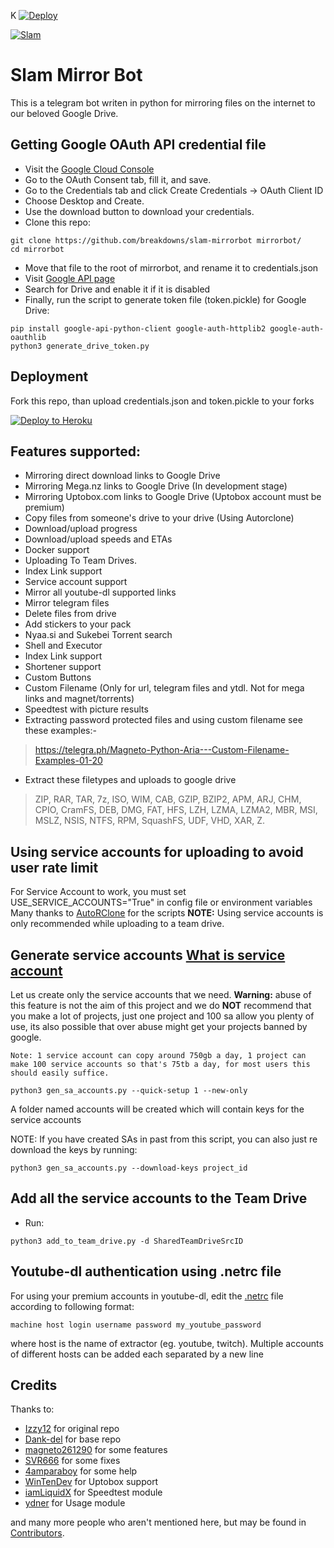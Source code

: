 K
[![Deploy](https://www.herokucdn.com/deploy/button.svg)](https://dashboard.heroku.com/new?template=https://github.com/ThorStorage/files-mirror/tree/master)


[![Slam](https://telegra.ph/file/db03910496f06094f1f7a.jpg)](https://youtu.be/Pk_TthHfLeE)

# Slam Mirror Bot
This is a telegram bot writen in python for mirroring files on the internet to our beloved Google Drive.

## Getting Google OAuth API credential file

- Visit the [Google Cloud Console](https://console.developers.google.com/apis/credentials)
- Go to the OAuth Consent tab, fill it, and save.
- Go to the Credentials tab and click Create Credentials -> OAuth Client ID
- Choose Desktop and Create.
- Use the download button to download your credentials.
- Clone this repo:
```
git clone https://github.com/breakdowns/slam-mirrorbot mirrorbot/
cd mirrorbot
```
- Move that file to the root of mirrorbot, and rename it to credentials.json
- Visit [Google API page](https://console.developers.google.com/apis/library)
- Search for Drive and enable it if it is disabled
- Finally, run the script to generate token file (token.pickle) for Google Drive:
```
pip install google-api-python-client google-auth-httplib2 google-auth-oauthlib
python3 generate_drive_token.py
```

## Deployment

Fork this repo, than upload credentials.json and token.pickle to your forks

<p><a href="https://heroku.com/deploy"> <img src="https://www.herokucdn.com/deploy/button.svg" alt="Deploy to Heroku" /></a></p>

## Features supported:
- Mirroring direct download links to Google Drive
- Mirroring Mega.nz links to Google Drive (In development stage)
- Mirroring Uptobox.com links to Google Drive (Uptobox account must be premium)
- Copy files from someone's drive to your drive (Using Autorclone)
- Download/upload progress
- Download/upload speeds and ETAs
- Docker support
- Uploading To Team Drives.
- Index Link support
- Service account support
- Mirror all youtube-dl supported links
- Mirror telegram files
- Delete files from drive
- Add stickers to your pack
- Nyaa.si and Sukebei Torrent search
- Shell and Executor
- Index Link support
- Shortener support
- Custom Buttons
- Custom Filename (Only for url, telegram files and ytdl. Not for mega links and magnet/torrents)
- Speedtest with picture results
- Extracting password protected files and using custom filename see these examples:-
> https://telegra.ph/Magneto-Python-Aria---Custom-Filename-Examples-01-20
- Extract these filetypes and uploads to google drive
> ZIP, RAR, TAR, 7z, ISO, WIM, CAB, GZIP, BZIP2, 
> APM, ARJ, CHM, CPIO, CramFS, DEB, DMG, FAT, 
> HFS, LZH, LZMA, LZMA2, MBR, MSI, MSLZ, NSIS, 
> NTFS, RPM, SquashFS, UDF, VHD, XAR, Z.

## Using service accounts for uploading to avoid user rate limit
For Service Account to work, you must set USE_SERVICE_ACCOUNTS="True" in config file or environment variables
Many thanks to [AutoRClone](https://github.com/xyou365/AutoRclone) for the scripts
**NOTE:** Using service accounts is only recommended while uploading to a team drive.

## Generate service accounts [What is service account](https://cloud.google.com/iam/docs/service-accounts)

Let us create only the service accounts that we need. 
**Warning:** abuse of this feature is not the aim of this project and we do **NOT** recommend that you make a lot of projects, just one project and 100 sa allow you plenty of use, its also possible that over abuse might get your projects banned by google. 

```
Note: 1 service account can copy around 750gb a day, 1 project can make 100 service accounts so that's 75tb a day, for most users this should easily suffice. 
```

`python3 gen_sa_accounts.py --quick-setup 1 --new-only`

A folder named accounts will be created which will contain keys for the service accounts

NOTE: If you have created SAs in past from this script, you can also just re download the keys by running:
```
python3 gen_sa_accounts.py --download-keys project_id
```

## Add all the service accounts to the Team Drive
- Run:
```
python3 add_to_team_drive.py -d SharedTeamDriveSrcID
```

## Youtube-dl authentication using .netrc file
For using your premium accounts in youtube-dl, edit the [.netrc](https://github.com/breakdowns/slam-mirrorbot/blob/master/.netrc) file according to following format:
```
machine host login username password my_youtube_password
```
where host is the name of extractor (eg. youtube, twitch). Multiple accounts of different hosts can be added each separated by a new line

## Credits

Thanks to:
- [Izzy12](https://github.com/lzzy12/) for original repo
- [Dank-del](https://github.com/Dank-del/) for base repo
- [magneto261290](https://github.com/magneto261290/) for some features
- [SVR666](https://github.com/SVR666/) for some fixes
- [4amparaboy](https://github.com/4amparaboy/) for some help
- [WinTenDev](https://github.com/WinTenDev/) for Uptobox support
- [iamLiquidX](https://github.com/iamLiquidX/) for Speedtest module
- [ydner](https://github.com/ydner/) for Usage module

and many more people who aren't mentioned here, but may be found in [Contributors](https://github.com/breakdowns/slam-mirrorbot/graphs/contributors).
